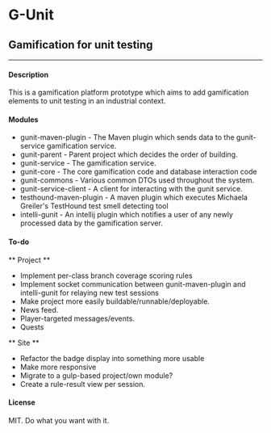 # G-Unit
## Gamification for unit testing
_____

#### Description

This is a gamification platform prototype which aims to add gamification elements to unit testing in an
industrial context.

#### Modules

 * gunit-maven-plugin - The Maven plugin which sends data to the gunit-service gamification service.
 * gunit-parent - Parent project which decides the order of building.
 * gunit-service - The gamification service.
 * gunit-core - The core gamification code and database interaction code
 * gunit-commons - Various common DTOs used throughout the system.
 * gunit-service-client - A client for interacting with the gunit service.
 * testhound-maven-plugin - A maven plugin which executes Michaela Greiler's TestHound test smell detecting tool
 * intelli-gunit - An intellij plugin which notifies a user of any newly processed data by the gamification server.


#### To-do

** Project **

 * Implement per-class branch coverage scoring rules
 * Implement socket communication between gunit-maven-plugin and intelli-gunit for relaying new test sessions
 * Make project more easily buildable/runnable/deployable.
 * News feed.
 * Player-targeted messages/events.
 * Quests

** Site **

 * Refactor the badge display into something more usable
 * Make more responsive
 * Migrate to a gulp-based project/own module?
 * Create a rule-result view per session.

#### License

MIT. Do what you want with it.

